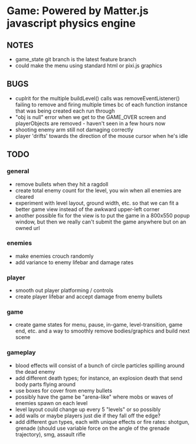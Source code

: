 # Game: Powered by Matter.js javascript physics engine

## NOTES
- game_state git branch is the latest feature branch
- could make the menu using standard html or pixi.js graphics

## BUGS
- cuplrit for the multiple buildLevel() calls was removeEventListener() failing to remove and firing multiple times bc of each function instance that was being created each run through
- "obj is null" error when we get to the GAME_OVER screen and playerObjects are removed - haven't seen in a few hours now
- shooting enemy arm still not damaging correctly
- player 'drifts' towards the direction of the mouse cursor when he's idle

## TODO

### general
- remove bullets when they hit a ragdoll
- create total enemy count for the level, you win when all enemies are cleared
- experiment with level layout, ground width, etc. so that we can fit a better game view instead of the awkward upper-left corner
- another possible fix for the view is to put the game in a 800x550 popup window, but then we really can't submit the game anywhere but on an owned url

### enemies
- make enemies crouch randomly
- add variance to enemy lifebar and damage rates

### player
- smooth out player platforming / controls
- create player lifebar and accept damage from enemy bullets

### game
- create game states for menu, pause, in-game, level-transition, game end, etc. and a way to smoothly remove bodies/graphics and build next scene

### gameplay
- blood effects will consist of a bunch of circle particles spilling around the dead enemy
- add different death types; for instance, an explosion death that send body parts flying around
- use boxes for cover from enemy bullets
- possibly have the game be "arena-like" where mobs or waves of enemies spawn on each level
- level layout could change up every 5 "levels" or so possibly
- add walls or maybe players just die if they fall off the edge?
- add different gun types, each with unique effects or fire rates: shotgun, grenade (should use variable force on the angle of the grenade trajectory), smg, assault rifle
